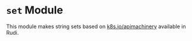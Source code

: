 # `set` Module

This module makes string sets based on
[k8s.io/apimachinery](https://pkg.go.dev/k8s.io/apimachinery/pkg/util/sets)
available in Rudi.
